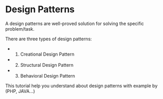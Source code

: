 # Design Patterns

A design patterns are well-proved solution for solving the specific problem/task.

There are three types of design patterns:

- 1. Creational Design Pattern

- 2. Structural Design Pattern

- 3. Behavioral Design Pattern

This tutorial help you understand about design patterns with example by (PHP, JAVA...)